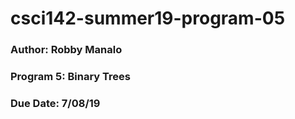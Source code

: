 # csci142-summer19-program-05

### Author: Robby Manalo

### Program 5: Binary Trees

### Due Date: 7/08/19